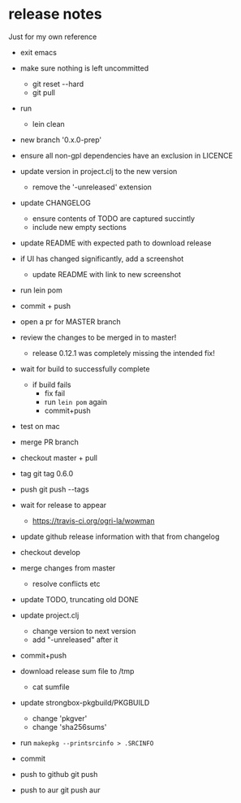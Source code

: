 # release notes

Just for my own reference

* exit emacs
* make sure nothing is left uncommitted
    - git reset --hard
    - git pull
* run
    - lein clean
* new branch '0.x.0-prep'
* ensure all non-gpl dependencies have an exclusion in LICENCE
* update version in project.clj to the new version
    - remove the '-unreleased' extension
* update CHANGELOG
    - ensure contents of TODO are captured succintly
    - include new empty sections
* update README with expected path to download release
* if UI has changed significantly, add a screenshot
    - update README with link to new screenshot
* run lein pom
* commit + push
* open a pr for MASTER branch
* review the changes to be merged in to master!
    - release 0.12.1 was completely missing the intended fix!
* wait for build to successfully complete
    - if build fails
        - fix fail
        - run `lein pom` again
        - commit+push
* test on mac
* merge PR branch
* checkout master + pull
* tag
    git tag 0.6.0
* push
    git push --tags
* wait for release to appear
    - https://travis-ci.org/ogri-la/wowman
* update github release information with that from changelog


* checkout develop
* merge changes from master
    - resolve conflicts etc
* update TODO, truncating old DONE
* update project.clj
    - change version to next version 
    - add "-unreleased" after it
* commit+push


* download release sum file to /tmp
    - cat sumfile
* update strongbox-pkgbuild/PKGBUILD
    - change 'pkgver'
    - change 'sha256sums'
* run `makepkg --printsrcinfo > .SRCINFO`
* commit 
* push to github
    git push
* push to aur
    git push aur
